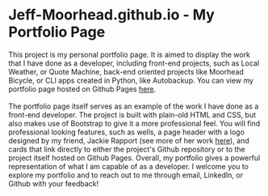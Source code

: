 # Jeff-Moorhead.github.io - My Portfolio Page

This project is my personal portfolio page. It is aimed to display the work that I have done as a developer, including front-end projects, such as Local Weather, or Quote Machine, back-end oriented projects like Moorhead Bicycle, or CLI apps created in Python, like Autobackup. You can view my portfolio page hosted on Github Pages [here](https://jeff-moorhead.github.io).
</br></br>
The portfolio page itself serves as an example of the work I have done as a front-end developer. The project is built with plain-old HTML and CSS, but also makes use of Bootstrap to give it a more professional feel. You will find professional looking features, such as wells, a page header with a logo designed by my friend, Jackie Rapport (see more of her work [here](https://jacklynrapport.com)), and cards that link directly to either the project's Github repository or to the project itself hosted on Github Pages. Overall, my portfolio gives a powerful representation of what I am capable of as a developer. I welcome you to explore my portfolio and to reach out to me through email, LinkedIn, or Github with your feedback!

